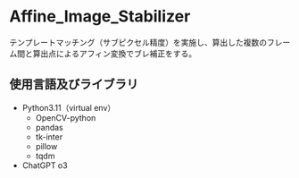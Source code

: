 # Affine_Image_Stabilizer
テンプレートマッチング（サブピクセル精度）を実施し、算出した複数のフレーム間と算出点によるアフィン変換でブレ補正をする。  

## 使用言語及びライブラリ
- Python3.11（virtual env）  
    - OpenCV-python  
    - pandas  
    - tk-inter  
    - pillow  
    - tqdm  
- ChatGPT o3

